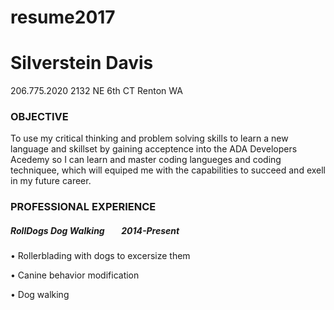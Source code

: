 # resume2017
# Silverstein Davis

206.775.2020         2132 NE 6th CT           Renton WA

### OBJECTIVE
To use my critical thinking and problem solving skills to learn a new language and skillset by gaining acceptence into the ADA Developers Acedemy so I can learn and master coding langueges and coding techniquee, which will equiped me with the   capabilities to succeed and exell in my future career.



### PROFESSIONAL EXPERIENCE
##### RollDogs Dog Walking &nbsp;&nbsp;&nbsp;&nbsp;&nbsp;&nbsp;  2014-Present
• Rollerblading with dogs to excersize them

• Canine behavior modification

• Dog walking


